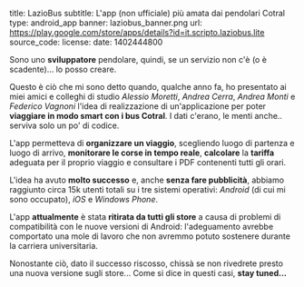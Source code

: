 title: LazioBus
subtitle: L'app (non ufficiale) più amata dai pendolari Cotral
type: android_app
banner: laziobus_banner.png
url: https://play.google.com/store/apps/details?id=it.scripto.laziobus.lite
source_code:
license:
date: 1402444800

Sono uno **sviluppatore** pendolare, quindi, se un servizio non c'è
(o è scadente)... lo posso creare.

Questo è ciò che mi sono detto quando, qualche anno fa, ho presentato ai miei amici e colleghi 
di studio *Alessio Moretti*, *Andrea Cerra*, *Andrea Monti* e *Federico Vagnoni* 
l'idea di realizzazione di un'applicazione per poter **viaggiare in modo 
smart con i bus Cotral**. I dati c'erano, le menti anche.. serviva solo un 
po' di codice.

L'app permetteva di **organizzare un viaggio**, scegliendo luogo di partenza e 
luogo di arrivo, **monitorare le corse in tempo reale**, **calcolare** la 
**tariffa** adeguata per il proprio viaggio e consultare i PDF
contenenti tutti gli orari.

L'idea ha avuto **molto successo** e, anche **senza fare pubblicità**, abbiamo raggiunto circa 15k utenti totali su
i tre sistemi operativi: *Android* (di cui mi sono occupato), *iOS* e *Windows 
Phone*.

L'app **attualmente** è stata **ritirata da tutti gli store** a causa di problemi di
compatibilità con le nuove versioni di Android: l'adeguamento avrebbe 
comportato una mole di lavoro che non avremmo potuto sostenere durante la carriera
universitaria.

Nonostante ciò, dato il successo riscosso, chissà se non rivedrete presto una nuova
versione sugli store... Come si dice in questi casi, **stay tuned...**